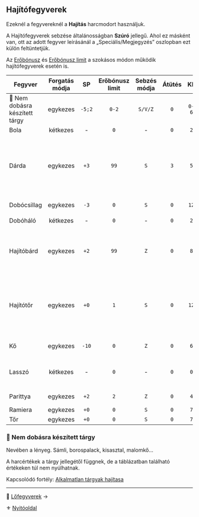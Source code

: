 ## Hajítófegyverek

Ezeknél a fegyvereknél a **Hajítás** harcmodort használjuk.

A Hajítófegyverek sebzése általánosságban **Szúró** jellegű. Ahol ez másként van, ott az adott fegyver leírásánál a „Speciális/Megjegyzés” oszlopban ezt külön feltüntetjük. 

 Az [Erőbónusz](064_02_05_fegyver_sebzes_jellege.md#er%C5%91b%C3%B3nusz-er%C5%91hi%C3%A1ny-er%C5%91b%C3%B3nusz-limit) és [Erőbónusz limit](068_001_fegyverek_altalanos_szabalyai.md#erőbónusz-limit) a szokásos módon működik hajítófegyverek esetén is.

<!-- tag: md_table_tavfegyver_start -->

| Fegyver                        | Forgatás módja |   SP   | Erőbónusz limit | Sebzés módja | Átütés |  KÉ   |  CÉ  | Osztó |           Hatótáv | Sebesség | Kategória | Speciális / Megjegyzés                                                                                      |
| ------------------------------ | :------------: | :----: | :-------------: | :----------: | :----: | :---: | :--: | :---: | ----------------: | :------: | :-------: | ----------------------------------------------------------------------------------------------------------- |
| 🔆 Nem dobásra készített tárgy |    egykezes    | `-5;2` |      `0-2`      |   `S/V/Z`    |  `0`   | `0-6` | `+0` |  `1`  |     `5-10m + Erő` |  `6-9`   |  hajító   |                                                                                                             |
| Bola                           |    kétkezes    |   -    |       `0`       |      -       |  `0`   |  `2`  | `+2` |  `1`  |             `20m` |   `11`   |  hajító   |                                                                                                             |
| Dárda                          |    egykezes    |  `+3`  |      `99`       |     `S`      |  `3`   |  `5`  | `+3` |  `2`  |  `5m + (Erő x 3)` |   `9`    |  hajító   | Követelmény: Erő `+0`<br />Pajzsba dobva csökkenti annak **Védő Értékét** a dobott `SP` értékkel<br />      |
| Dobócsillag                    |    egykezes    |  `-3`  |       `0`       |     `S`      |  `0`   | `12`  | `+3` |  `2`  |             `15m` |   `5`    |  hajító   | `SFÉ` duplán számít ellene                                                                                  |
| Dobóháló                       |    kétkezes    |   -    |       `0`       |      -       |  `0`   |  `2`  | `+0` |  `1`  |        `4m + Erő` |   `11`   |  hajító   |                                                                                                             |
| Hajítóbárd                     |    egykezes    |  `+2`  |      `99`       |     `Z`      |  `0`   |  `8`  | `+4` |  `2`  | `20m + (Erő x 4)` |   `7`    |  hajító   | Pajzsba dobva csökkenti annak Védő Értékét a dobott **SP** értékkel                                         |
| Hajítótőr                      |    egykezes    |  `+0`  |       `1`       |     `S`      |  `0`   | `12`  | `+4` |  `2`  |             `10m` |   `6`    |  hajító   | Automatikusan jár rá a **Közeli lövés** fortélynál leírt `CÉ:+10` bónusz ha a célpont az `1.` Cellában van. |
| Kő                             |    egykezes    | `-10`  |       `0`       |     `Z`      |  `0`   |  `6`  | `+0` |  `1`  | `20m + (Erő x 5)` |   `6`    |  hajító   |                                                                                                             |
| Lasszó                         |    kétkezes    |   -    |       `0`       |      -       |  `0`   |  `0`  | `+0` |  `1`  |             `10m` |   `10`   |  hajító   | Sebesülés az esés következtében lehet.                                                                      |
| Parittya                       |    egykezes    |  `+2`  |       `2`       |     `Z`      |  `0`   |  `4`  | `+4` |  `2`  |             `70m` |   `10`   |  hajító   | `SFÉ` duplán számít ellene                                                                                  |
| Ramiera                        |    egykezes    |  `+0`  |       `0`       |     `S`      |  `0`   |  `7`  | `+1` |  `1`  |             `10m` |   `7`    |  hajító   |                                                                                                             |
| Tőr                            |    egykezes    |  `+0`  |       `0`       |     `S`      |  `0`   |  `7`  | `+2` |  `2`  |             `10m` |   `7`    |  hajító   |                                                                                                             |

<!-- tag: md_table_tavfegyver_end -->

### 🔆 Nem dobásra készített tárgy

Nevében a lényeg. Sámli, borospalack, kisasztal, malomkő...

A harcértékek a tárgy jellegétől függnek, de a táblázatban található értékeken túl nem nyúlhatnak.

Kapcsolódó fortély: [Alkalmatlan tárgyak hajítasa](fortelyok.harci/alkalmatlan_targyak_hajitasa.md)


---

🔗 [Lőfegyverek](068_008_lofegyverek.md) →

⚜️ [Nyitóoldal](start.md#6-harcrendszer-%EF%B8%8F)
